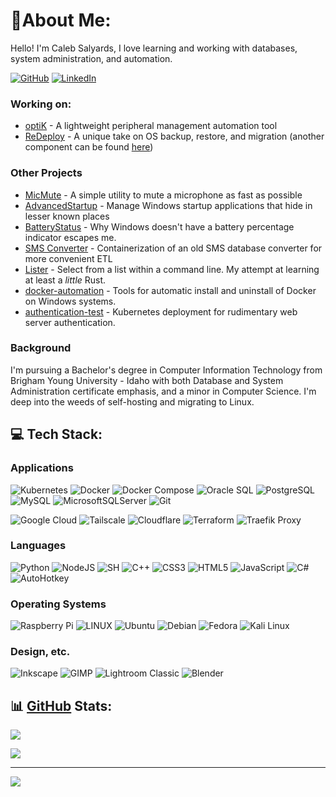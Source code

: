 <head>
  <link rel="shortcut icon" type="image/png" href="favicon.png">
<!--   <link rel="shortcut icon" type="image/png" 
    href="{{ "/assets/favicon.png"  | absolute_url }}"> -->
</head>

# 💫About Me:
Hello! I'm Caleb Salyards, I love learning and working with databases, system administration, and automation.
<!-- ## 🌐 Socials: -->
[![GitHub](https://img.shields.io/badge/GitHub-indigo?logo=github&logoColor=white)](https://github.com/CalebSalyards) 
[![LinkedIn](https://img.shields.io/badge/LinkedIn-%230077B5.svg?logo=linkedin&logoColor=white)](https://linkedin.com/in/linkedin.com/in/caleb-salyards) 
<!--<br>Python, C#, SQL
<br>Linux, Windows, Bash-->

### Working on:
- [optiK](https://github.com/salsonn/optik) - A lightweight peripheral management automation tool
- [ReDeploy](https://github.com/CalebSalyards/redeployDB) - A unique take on OS backup, restore, and migration (another component can be found [here](https://github.com/Salsonn/zipper))

### Other Projects
- [MicMute](https://github.com/Salsonn/MicMute) - A simple utility to mute a microphone as fast as possible
- [AdvancedStartup](https://github.com/Salsonn/AdvancedStartup) - Manage Windows startup applications that hide in lesser known places
- [BatteryStatus](https://github.com/Salsonn/BatteryStatus) - Why Windows doesn't have a battery percentage indicator escapes me.
- [SMS Converter](https://git.salyards.us.eu.org/SalSonn/sms-converter) - Containerization of an old SMS database converter for more convenient ETL
- [Lister](https://github.com/Salsonn/lister) - Select from a list within a command line. My attempt at learning at least a _little_ Rust.
- [docker-automation](https://github.com/CalebSalyards/docker-automations) - Tools for automatic install and uninstall of Docker on Windows systems.
- [authentication-test](https://github.com/CalebSalyards/authentication-test) - Kubernetes deployment for rudimentary web server authentication. 

### Background
I'm pursuing a Bachelor's degree in Computer Information Technology from Brigham Young University - Idaho with both Database and System Administration certificate emphasis, and a minor in Computer Science. I'm deep into the weeds of self-hosting and migrating to Linux.





## 💻 Tech Stack:
### Applications
![Kubernetes](https://img.shields.io/badge/kubernetes-%23326ce5.svg?style=for-the-badge&logo=kubernetes&logoColor=white) 
![Docker](https://img.shields.io/badge/docker-%230db7ed.svg?style=for-the-badge&logo=docker&logoColor=white)
![Docker Compose](https://img.shields.io/badge/docker_compose-grey?style=for-the-badge&logo=docker)
![Oracle SQL](https://img.shields.io/badge/Oracle_SQL-red?style=for-the-badge&logo=oracle)
![PostgreSQL](https://img.shields.io/badge/PostgreSQL-green?style=for-the-badge&logo=postgresql)
![MySQL](https://img.shields.io/badge/mysql-%2300f.svg?style=for-the-badge&logo=mysql&logoColor=white) 
![MicrosoftSQLServer](https://img.shields.io/badge/Microsoft%20SQL%20Sever-CC2927?style=for-the-badge&logo=microsoft%20sql%20server&logoColor=white) 
![Git](https://img.shields.io/badge/Git-purple?style=for-the-badge&logo=git&logoColor=white)


<!-- Coming Soon :D -->
<!-- ![AWS](https://img.shields.io/badge/AWS-grey?style=for-the-badge&logo=amazon) -->
![Google Cloud](https://img.shields.io/badge/Google%20Cloud-%234285F4.svg?style=for-the-badge&logo=google-cloud&logoColor=white)
![Tailscale](https://img.shields.io/badge/Tailscale-grey?style=for-the-badge&logo=tailscale)
![Cloudflare](https://img.shields.io/badge/Cloudflare-white?style=for-the-badge&logo=cloudflare)
![Terraform](https://img.shields.io/badge/Terraform-lightgrey?style=for-the-badge&logo=terraform)
![Traefik Proxy](https://img.shields.io/badge/Traefik_Proxy-teal?style=for-the-badge&logo=traefikproxy&logoColor=white)

### Languages 
![Python](https://img.shields.io/badge/python-3670A0?style=for-the-badge&logo=python&logoColor=ffdd54) 
![NodeJS](https://img.shields.io/badge/node.js-6DA55F?style=for-the-badge&logo=node.js&logoColor=white) 
![SH](https://img.shields.io/badge/BASH-black?style=for-the-badge&logo=gnubash)
![C++](https://img.shields.io/badge/c++-%2300599C.svg?style=for-the-badge&logo=c%2B%2B&logoColor=white) 
![CSS3](https://img.shields.io/badge/css3-%231572B6.svg?style=for-the-badge&logo=css3&logoColor=white) 
![HTML5](https://img.shields.io/badge/html5-%23E34F26.svg?style=for-the-badge&logo=html5&logoColor=white) 
![JavaScript](https://img.shields.io/badge/javascript-%23323330.svg?style=for-the-badge&logo=javascript&logoColor=%23F7DF1E) 
![C#](https://img.shields.io/badge/c%23-%23239120.svg?style=for-the-badge&logo=c-sharp&logoColor=white) 
![AutoHotkey](https://img.shields.io/badge/AutoHotkey-green?style=for-the-badge&logo=autohotkey)

### Operating Systems
![Raspberry Pi](https://img.shields.io/badge/-RaspberryPi-C51A4A?style=for-the-badge&logo=Raspberry-Pi) 
![LINUX](https://img.shields.io/badge/Linux-FCC624?style=for-the-badge&logo=linux&logoColor=black) 
![Ubuntu](https://img.shields.io/badge/Ubuntu-grey?style=for-the-badge&logo=ubuntu)
![Debian](https://img.shields.io/badge/Debian-red?style=for-the-badge&logo=debian)
![Fedora](https://img.shields.io/badge/Fedora-white?style=for-the-badge&logo=fedora)
![Kali Linux](https://img.shields.io/badge/Kali_Linux-black?style=for-the-badge&logo=kalilinux)

### Design, etc.
![Inkscape](https://img.shields.io/badge/Inkscape-e0e0e0?style=for-the-badge&logo=inkscape&logoColor=080A13) 
![GIMP](https://img.shields.io/badge/GIMP-blue?style=for-the-badge&logo=gimp)
![Lightroom Classic](https://img.shields.io/badge/Adobe_LrC-grey?style=for-the-badge&logo=adobelightroomclassic)
![Blender](https://img.shields.io/badge/blender-%23F5792A.svg?style=for-the-badge&logo=blender&logoColor=white) 

## 📊 [GitHub](https://github.com/CalebSalyards) Stats:
![](https://github-readme-stats.vercel.app/api?username=CalebSalyards&theme=dark&hide_border=false&include_all_commits=false&count_private=false)<br/>
<!-- ![](https://github-readme-streak-stats.herokuapp.com/?user=CalebSalyards&theme=dark&hide_border=false)<br/>-->
![](https://github-readme-stats.vercel.app/api/top-langs/?username=CalebSalyards&theme=dark&hide_border=false&include_all_commits=false&count_private=false&layout=compact)

---
[![](https://visitcount.itsvg.in/api?id=CalebSalyards&icon=0&color=6)](https://visitcount.itsvg.in)

<!-- Created with GPRM ( https://gprm.itsvg.in ) -->
